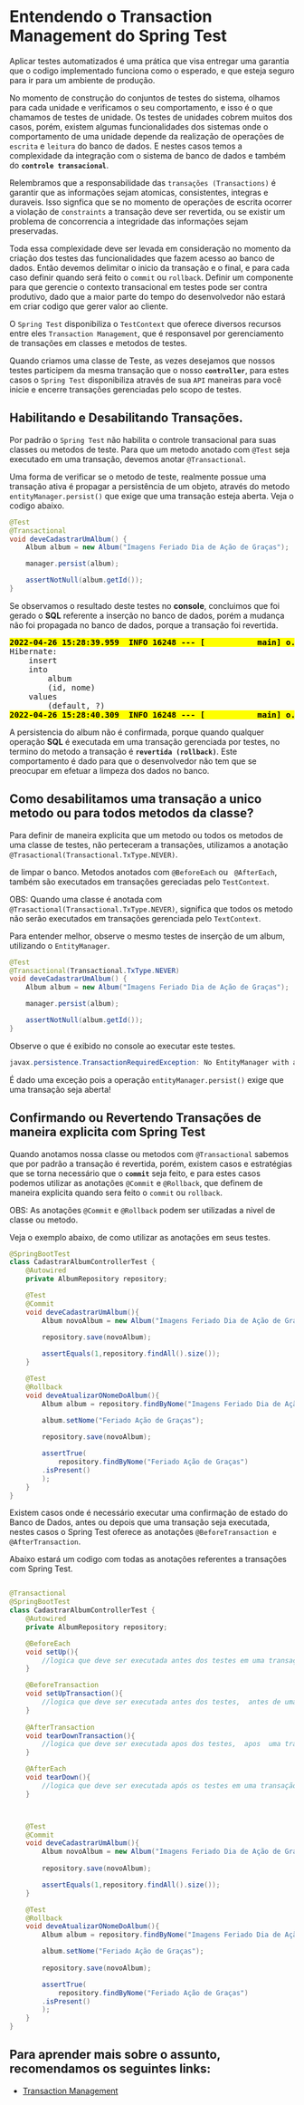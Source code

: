 #  Entendendo o Transaction Management do Spring Test

Aplicar testes automatizados é uma prática que visa entregar uma garantia que o codigo implementado funciona como o esperado, e que esteja seguro para ir para um ambiente de produção. 

No momento de construção do conjuntos de testes do sistema, olhamos para cada unidade e verificamos o seu comportamento, e isso é o que chamamos de testes de unidade.  Os testes de unidades cobrem muitos dos casos, porém, existem algumas funcionalidades dos sistemas onde o comportamento de uma unidade depende da realização de operações de `escrita` e `leitura` do banco de dados. E nestes casos temos a complexidade da integração com o sistema de banco de dados e também do **`controle transacional`**.

Relembramos que a responsabilidade das `transações (Transactions)` é garantir que as informações sejam atomicas, consistentes, integras e duraveis. Isso signfica que se no momento de operações de escrita ocorrer a violação de `constraints` a transação deve ser revertida, ou se existir um problema de concorrencia a integridade das informações sejam preservadas.

Toda essa complexidade deve ser levada em consideração no momento da criação dos testes das funcionalidades que fazem acesso ao banco de dados. Então devemos delimitar o inicio da transação e o final, e para cada caso definir quando será feito o `commit` ou `rollback`.  Definir um componente para que gerencie o contexto transacional em testes pode ser contra produtivo, dado que a maior parte do tempo do desenvolvedor não estará em criar codigo que gerer valor ao cliente.

O `Spring Test` disponibiliza o `TestContext` que oferece diversos recursos entre eles `Transaction Management`, que é responsavel por gerenciamento de transações em classes e metodos de testes.

Quando criamos uma classe de Teste, as vezes desejamos que nossos testes participem da mesma transação que o nosso **``controller``**, para estes casos o `Spring Test` disponibiliza através de sua `API` maneiras para você inicie e encerre transações gerenciadas pelo scopo de testes. 

## Habilitando e Desabilitando Transações.

Por padrão o `Spring Test` não habilita o controle transacional para suas classes ou metodos de teste. Para que um metodo anotado com `@Test` seja executado  em uma transação, devemos anotar `@Transactional`.

Uma forma de verificar se o metodo de teste, realmente possue uma transação ativa é propagar a persistência de um objeto, através do metodo `entityManager.persist()` que exige que uma transação esteja aberta. Veja o codigo abaixo.


```java
@Test
@Transactional
void deveCadastrarUmAlbum() {
    Album album = new Album("Imagens Feriado Dia de Ação de Graças");

    manager.persist(album);

    assertNotNull(album.getId());
}
```

Se observamos o resultado deste testes no **console**, concluimos que foi gerado o **SQL** referente a inserção no banco de dados, porém a mudança não foi propagada no banco de dados, porque a transação foi revertida. 

<pre>
<mark><b>2022-04-26 15:28:39.959  INFO 16248 --- [           main] o.s.t.c.transaction.TransactionContext   : Began transaction (1) for test context  transaction manager [org.springframework.orm.jpa.JpaTransactionManager@3f6a9ba0]; rollback [true]</b></mark>
Hibernate: 
    insert 
    into
        album
        (id, nome) 
    values
        (default, ?)
<mark><b>2022-04-26 15:28:40.309  INFO 16248 --- [           main] o.s.t.c.transaction.TransactionContext   : Rolled back transaction for test: </b></mark>
</pre>

A persistencia do album não é confirmada, porque quando qualquer operação **SQL** é executada em uma transação gerenciada por testes, no termino do metodo a transação é **`revertida (rollback)`**. Este comportamento é dado para que  o desenvolvedor não tem que se preocupar em efetuar a limpeza dos dados no banco.

## Como desabilitamos uma transação a unico metodo ou para todos metodos da classe?

Para definir de maneira explicita que um metodo ou todos os metodos de uma classe de testes, não perteceram a transações, utilizamos a anotação `@Trasactional(Transactional.TxType.NEVER)`. 

de limpar o banco.  Metodos anotados com `@BeforeEach` ou ` @AfterEach`, também são executados em transações gereciadas pelo `TestContext`.

OBS: Quando uma classe é anotada com  `@Trasactional(Transactional.TxType.NEVER)`, significa que todos os metodo não serão executados em transações gerenciada pelo `TextContext`.


Para entender melhor, observe o mesmo testes de inserção de um album, utilizando o `EntityManager`.


```java
@Test
@Transactional(Transactional.TxType.NEVER)
void deveCadastrarUmAlbum() {
    Album album = new Album("Imagens Feriado Dia de Ação de Graças");

    manager.persist(album);

    assertNotNull(album.getId());
}
```

Observe o que é exibido no console ao executar este testes. 


```java
javax.persistence.TransactionRequiredException: No EntityManager with actual transaction available for current thread - cannot reliably process 'persist' call
```
É dado uma exceção pois a operação  `entityManager.persist()` exige que uma transação seja aberta!


## Confirmando ou Revertendo Transações de maneira explicita com Spring Test

Quando anotamos nossa classe ou metodos com `@Transactional` sabemos que por padrão a transação é revertida, porém, existem casos e estratégias que se torna necessário que o **`commit`** seja feito, e para estes casos podemos utilizar as anotações `@Commit` e `@Rollback`, que definem de maneira explicita quando sera feito o ``commit`` ou ``rollback``. 

OBS: As anotações `@Commit`  e `@Rollback` podem ser utilizadas a nivel de classe ou metodo.

Veja o exemplo abaixo, de como utilizar as anotações em seus testes. 

```java
@SpringBootTest
class CadastrarAlbumControllerTest { 
    @Autowired
    private AlbumRepository repository;

    @Test
    @Commit
    void deveCadastrarUmAlbum(){
        Album novoAlbum = new Album("Imagens Feriado Dia de Ação de Graças");
        
        repository.save(novoAlbum);

        assertEquals(1,repository.findAll().size());
    }

    @Test
    @Rollback
    void deveAtualizarONomeDoAlbum(){
        Album album = repository.findByNome("Imagens Feriado Dia de Ação de Graças");

        album.setNome("Feriado Ação de Graças");
        
        repository.save(novoAlbum);

        assertTrue(
            repository.findByNome("Feriado Ação de Graças")
        .isPresent()
        );
    }
}
```

Existem casos onde é necessário executar uma confirmação de estado do Banco de Dados, antes ou depois que uma transação seja executada, nestes casos o  Spring Test oferece  as anotações `@BeforeTransaction e @AfterTransaction`.

 Abaixo estará um codigo com todas as anotações referentes a transações com Spring Test.


```java 

@Transactional
@SpringBootTest
class CadastrarAlbumControllerTest { 
    @Autowired
    private AlbumRepository repository;

    @BeforeEach
    void setUp(){
        //logica que deve ser executada antes dos testes em uma transação
    }

    @BeforeTransaction
    void setUpTransaction(){
        //logica que deve ser executada antes dos testes,  antes de uma transação
    }
    
    @AfterTransaction
    void tearDownTransaction(){
        //logica que deve ser executada apos dos testes,  apos  uma transação
    }

    @AfterEach
    void tearDown(){
        //logica que deve ser executada após os testes em uma transação
    }



    @Test
    @Commit
    void deveCadastrarUmAlbum(){
        Album novoAlbum = new Album("Imagens Feriado Dia de Ação de Graças");
        
        repository.save(novoAlbum);

        assertEquals(1,repository.findAll().size());
    }

    @Test
    @Rollback
    void deveAtualizarONomeDoAlbum(){
        Album album = repository.findByNome("Imagens Feriado Dia de Ação de Graças");

        album.setNome("Feriado Ação de Graças");
        
        repository.save(novoAlbum);

        assertTrue(
            repository.findByNome("Feriado Ação de Graças")
        .isPresent()
        );
    }
}
```

## Para aprender mais sobre o assunto, recomendamos os seguintes links: 

- [Transaction Management](https://docs.spring.io/spring-framework/docs/current/reference/html/testing.html#testcontext-tx)

